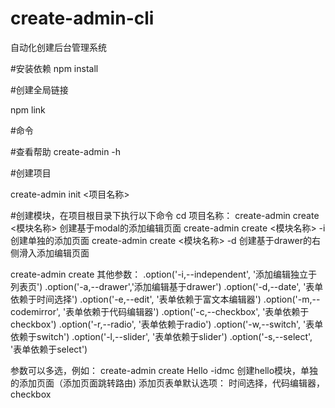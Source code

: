 # create-admin-cli
自动化创建后台管理系统

#安装依赖
  npm install

#创建全局链接
   
   npm link

#命令
  
   #查看帮助
   create-admin -h
   
   #创建项目
   
   create-admin init <项目名称>


   #创建模块，在项目根目录下执行以下命令
   cd 项目名称：
   create-admin create <模块名称>   创建基于modal的添加编辑页面
   create-admin create <模块名称> -i  创建单独的添加页面
   create-admin create <模块名称> -d  创建基于drawer的右侧滑入添加编辑页面

   create-admin create 其他参数：
        .option('-i,--independent', '添加编辑独立于列表页')
        .option('-a,--drawer','添加编辑基于drawer')
        .option('-d,--date', '表单依赖于时间选择')
        .option('-e,--edit', '表单依赖于富文本编辑器')
        .option('-m,--codemirror', '表单依赖于代码编辑器')
        .option('-c,--checkbox', '表单依赖于checkbox')
        .option('-r,--radio', '表单依赖于radio')
        .option('-w,--switch', '表单依赖于switch')
        .option('-l,--slider', '表单依赖于slider')
        .option('-s,--select', '表单依赖于select')

   参数可以多选，例如：
   create-admin create Hello -idmc
   创建hello模块，单独的添加页面（添加页面跳转路由)
   添加页表单默认选项：
   时间选择，代码编辑器，checkbox
